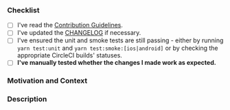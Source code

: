 <!-- Thanks for contributing to _turtle_! Before you submit your pull request, please make sure to check the following boxes by putting an x in the [ ] (don't: [x ], [ x], do: [x]) -->

### Checklist
- [ ] I've read the [Contribution Guidelines](https://github.com/expo/turtle/blob/master/CONTRIBUTING.md).
- [ ] I've updated the [CHANGELOG](https://github.com/expo/turtle/blob/master/CHANGELOG.md) if necessary.
- [ ] I've ensured the unit and smoke tests are still passing - either by running `yarn test:unit` and `yarn test:smoke:[ios|android]` or by checking the appropriate CircleCI builds' statuses.
- [ ] **I've manually tested whether the changes I made work as expected.**

### Motivation and Context
<!-- Why is this change required? What problem does it solve? -->
<!-- If it fixes an open issue, please link to the issue here. -->

### Description
<!-- Describe your changes in detail -->
<!-- Please describe in detail how you tested your changes. -->
